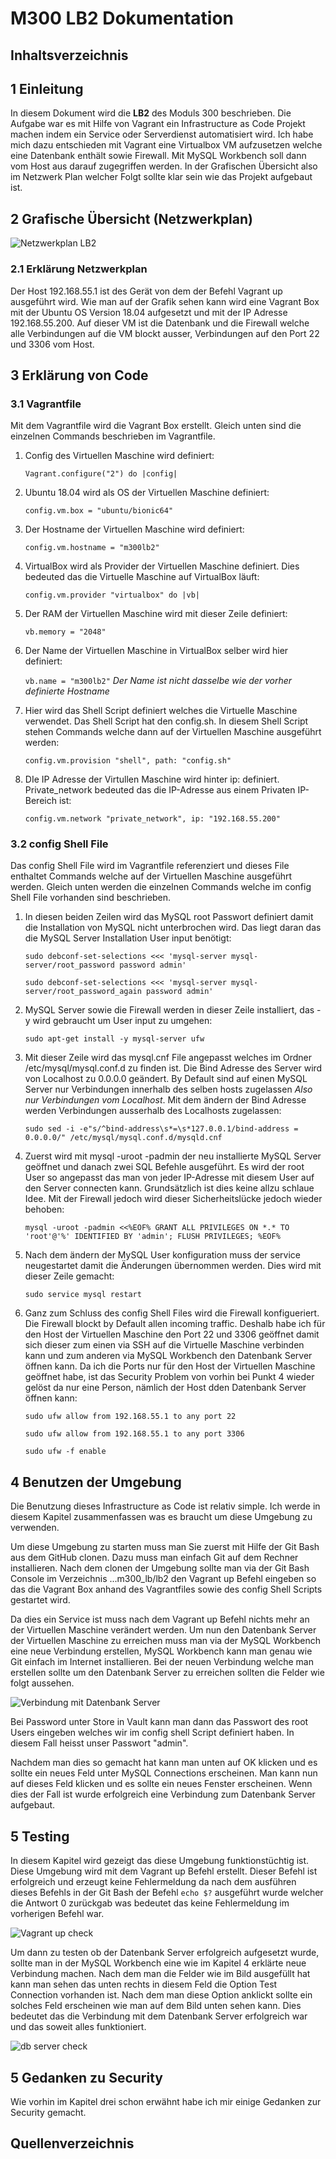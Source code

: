# M300 LB2 Dokumentation

## Inhaltsverzeichnis

## 1 Einleitung
In diesem Dokument wird die **LB2** des Moduls 300 beschrieben. Die Aufgabe war es mit Hilfe von Vagrant ein Infrastructure as Code Projekt machen indem ein Service oder Serverdienst automatisiert wird. Ich habe mich dazu entschieden mit Vagrant eine Virtualbox VM aufzusetzen welche eine Datenbank enthält sowie Firewall. Mit MySQL Workbench soll dann vom Host aus darauf zugegriffen werden. In der Grafischen Übersicht also im Netzwerk Plan welcher Folgt sollte klar sein wie das Projekt aufgebaut ist. 

## 2 Grafische Übersicht (Netzwerkplan)

![Netzwerkplan LB2](https://github.com/nielseth/m300_lb/blob/main/lb2/images/Netzwerkplan.png)

### 2.1 Erklärung Netzwerkplan
Der Host 192.168.55.1 ist des Gerät von dem der Befehl Vagrant up ausgeführt wird. Wie man auf der Grafik sehen kann wird eine Vagrant Box mit der Ubuntu OS Version 18.04 aufgesetzt und mit der IP Adresse 192.168.55.200. Auf dieser VM ist die Datenbank und die Firewall welche alle Verbindungen auf die VM blockt ausser, Verbindungen auf den Port 22 und 3306 vom Host. 

## 3 Erklärung von Code
### 3.1 Vagrantfile
Mit dem Vagrantfile wird die Vagrant Box erstellt. Gleich unten sind die einzelnen Commands beschrieben im Vagrantfile.

1. Config des Virtuellen Maschine wird definiert: 

	`Vagrant.configure("2") do |config|`

2. Ubuntu 18.04 wird als OS der Virtuellen Maschine definiert: 

	`config.vm.box = "ubuntu/bionic64"`

3. Der Hostname der Virtuellen Maschine wird definiert: 

	`config.vm.hostname = "m300lb2"`

4. VirtualBox wird als Provider der Virtuellen Maschine definiert. Dies bedeuted das die Virtuelle Maschine auf VirtualBox läuft: 

	`config.vm.provider "virtualbox" do |vb|`

5. Der RAM der Virtuellen Maschine wird mit dieser Zeile definiert: 

	`vb.memory = "2048"`

6. Der Name der Virtuellen Maschine in VirtualBox selber wird hier definiert: 

	`vb.name = "m300lb2"`
*Der Name ist nicht dasselbe wie der vorher definierte Hostname*

7. Hier wird das Shell Script definiert welches die Virtuelle Maschine verwendet. Das Shell Script hat den config.sh. In diesem Shell Script stehen Commands welche dann auf der Virtuellen Maschine ausgeführt werden: 

	`config.vm.provision "shell", path: "config.sh"`

8. DIe IP Adresse der Virtullen Maschine wird hinter ip: definiert. Private_network bedeuted das die IP-Adresse aus einem Privaten IP-Bereich ist: 

	`config.vm.network "private_network", ip: "192.168.55.200"`

### 3.2 config Shell File
Das config Shell File wird im Vagrantfile referenziert und dieses File enthaltet Commands welche auf der Virtuellen Maschine ausgeführt werden. Gleich unten werden die einzelnen Commands welche im config Shell File vorhanden sind beschrieben. 

1. In diesen beiden Zeilen wird das MySQL root Passwort definiert damit die Installation von MySQL nicht unterbrochen wird. Das liegt daran das die MySQL Server Installation User input benötigt:

	`sudo debconf-set-selections <<< 'mysql-server mysql-server/root_password password admin'`

	`sudo debconf-set-selections <<< 'mysql-server mysql-server/root_password_again password admin'`

2. MySQL Server sowie die Firewall werden in dieser Zeile installiert, das -y wird gebraucht um User input zu umgehen:

	`sudo apt-get install -y mysql-server ufw`

3. Mit dieser Zeile wird das mysql.cnf File angepasst welches im Ordner /etc/mysql/mysql.conf.d zu finden ist. Die Bind Adresse des Server wird von Localhost zu 0.0.0.0 geändert. By Default sind auf einen MySQL Server nur Verbindungen innerhalb des selben hosts zugelassen *Also nur Verbindungen vom Localhost*. Mit dem ändern der Bind Adresse werden Verbindungen ausserhalb des Localhosts zugelassen: 

	`sudo sed -i -e"s/^bind-address\s*=\s*127.0.0.1/bind-address = 0.0.0.0/" /etc/mysql/mysql.conf.d/mysqld.cnf`

4. Zuerst wird mit mysql -uroot -padmin der neu installierte MySQL Server geöffnet und danach zwei SQL Befehle ausgeführt. Es wird der root User so angepasst das man von jeder IP-Adresse mit diesem User auf den Server connecten kann. Grundsätzlich ist dies keine allzu schlaue Idee. Mit der Firewall jedoch wird dieser Sicherheitslücke jedoch wieder behoben:

	`mysql -uroot -padmin <<%EOF%
		GRANT ALL PRIVILEGES ON *.* TO 'root'@'%' IDENTIFIED BY 'admin';
		FLUSH PRIVILEGES;
	%EOF%`

5. Nach dem ändern der MySQL User konfiguration muss der service neugestartet damit die Änderungen übernommen werden. Dies wird mit dieser Zeile gemacht:

	`sudo service mysql restart`

6. Ganz zum Schluss des config Shell Files wird die Firewall konfigueriert. Die Firewall blockt by Default allen incoming traffic. Deshalb habe ich für den Host der Virtuellen Maschine den Port 22 und 3306 geöffnet damit sich dieser zum einen via SSH auf die Virtuelle Maschine verbinden kann und zum anderen via MySQL Workbench den Datenbank Server öffnen kann. Da ich die Ports nur für den Host der Virtuellen Maschine geöffnet habe, ist das Security Problem von vorhin bei Punkt 4 wieder gelöst da nur eine Person, nämlich der Host dden Datenbank Server öffnen kann:

	`sudo ufw allow from 192.168.55.1 to any port 22`

	`sudo ufw allow from 192.168.55.1 to any port 3306`

	`sudo ufw -f enable`

## 4 Benutzen der Umgebung
Die Benutzung dieses Infrastructure as Code ist relativ simple. Ich werde in diesem Kapitel zusammenfassen was es braucht um diese Umgebung zu verwenden. 

Um diese Umgebung zu starten muss man Sie zuerst mit Hilfe der Git Bash aus dem GitHub clonen. Dazu muss man einfach Git auf dem Rechner installieren. Nach dem clonen der Umgebung sollte man via der Git Bash Console im Verzeichnis ...m300_lb/lb2 den Vagrant up Befehl eingeben so das die Vagrant Box anhand des Vagrantfiles sowie des config Shell Scripts gestartet wird. 

Da dies ein Service ist muss nach dem Vagrant up Befehl nichts mehr an der Virtuellen Maschine verändert werden. Um nun den Datenbank Server der Virtuellen Maschine zu erreichen muss man via der MySQL Workbench eine neue Verbindung erstellen, MySQL Workbench kann man genau wie Git einfach im Internet installieren. Bei der neuen Verbindung welche man erstellen sollte um den Datenbank Server zu erreichen sollten die Felder wie folgt aussehen. 

![Verbindung mit Datenbank Server](https://github.com/nielseth/m300_lb/blob/main/lb2/images/Felder-f%C3%BCr-Connection.png)

Bei Password unter Store in Vault kann man dann das Passwort des root Users eingeben welches wir im config shell Script definiert haben. In diesem Fall heisst unser Passwort "admin". 

Nachdem man dies so gemacht hat kann man unten auf OK klicken und es sollte ein neues Feld unter MySQL Connections erscheinen. Man kann nun auf dieses Feld klicken und es sollte ein neues Fenster erscheinen. Wenn dies der Fall ist wurde erfolgreich eine Verbindung zum Datenbank Server aufgebaut. 

## 5 Testing
In diesem Kapitel wird gezeigt das diese Umgebung funktionstüchtig ist. Diese Umgebung wird mit dem Vagrant up Befehl erstellt. Dieser Befehl ist erfolgreich und erzeugt keine Fehlermeldung da nach dem ausführen dieses Befehls in der Git Bash der Befehl `echo $?` ausgeführt wurde welcher die Antwort 0 zurückgab was bedeutet das keine Fehlermeldung im vorherigen Befehl war. 

![Vagrant up check](https://github.com/nielseth/m300_lb/blob/main/lb2/images/Testing-Vagrant-up-check.png)

Um dann zu testen ob der Datenbank Server erfolgreich aufgesetzt wurde, sollte man in der MySQL Workbench eine wie im Kapitel 4 erklärte neue Verbindung machen. Nach dem man die Felder wie im Bild ausgefüllt hat kann man sehen das unten rechts in diesem Feld die Option Test Connection vorhanden ist. Nach dem man diese Option anklickt sollte ein solches Feld erscheinen wie man auf dem Bild unten sehen kann. Dies bedeutet das die Verbindung mit dem Datenbank Server erfolgreich war und das soweit alles funktioniert. 

![db server check](https://github.com/nielseth/m300_lb/blob/main/lb2/images/Testing-db-server-check.png)

## 5 Gedanken zu Security
Wie vorhin im Kapitel drei schon erwähnt habe ich mir einige Gedanken zur Security gemacht. 

## Quellenverzeichnis
